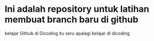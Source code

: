 # Ini adalah repository untuk latihan membuat branch baru di github
belajar Github di Dicoding itu seru
apalagi belajar di dicoding
